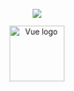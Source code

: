 <p align="center"><img src="https://laravel.com/assets/img/components/logo-laravel.svg"></p>

<p align="center"><a href="https://vuejs.org" target="_blank" rel="noopener noreferrer"><img width="100" src="https://vuejs.org/images/logo.png" alt="Vue logo"></a></p>
